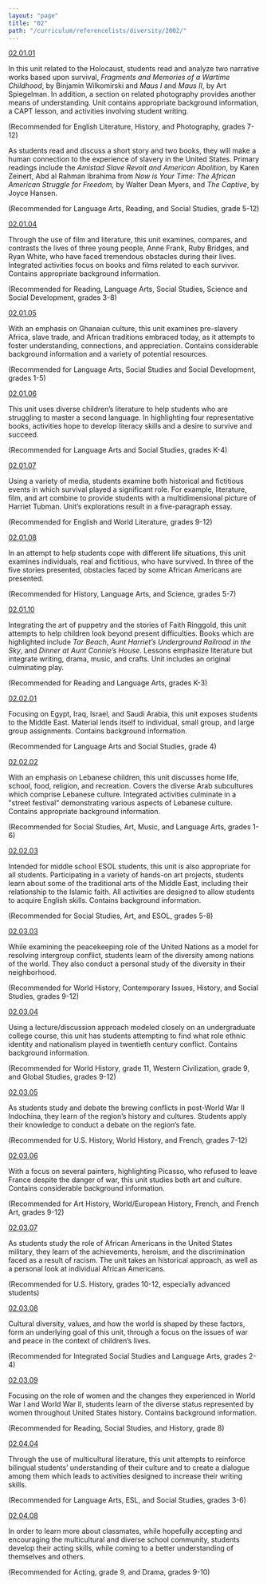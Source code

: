 ```yaml
---
layout: "page"
title: "02"
path: "/curriculum/referencelists/diversity/2002/"
---
```

<main>  <meta content="text/html; charset=utf-8" http-equiv="Content-Type"/> <meta content="Microsoft Word 97" name="Generator"/> <title>02</title>   <a href="/curriculum/guides/2002/1/02.01.01.x.html">02.01.01</a> <p>In this unit related to the Holocaust, students read and analyze two narrative works based upon survival, <i>Fragments and Memories of a Wartime Childhood</i>, by Binjamin Wilkomirski and <i>Maus I</i> and <i>Maus II</i>, by Art Spiegelman. In addition, a section on related photography provides another means of understanding. Unit contains appropriate background information, a CAPT lesson, and activities involving student writing. </p> <p>(Recommended for English Literature, History, and Photography, grades 7-12)</p> <p>As students read and discuss a short story and two books, they will make a human connection to the experience of slavery in the United States. Primary readings include the <i>Amistad Slave Revolt</i> <i>and American Abolition</i>, by Karen Zeinert, Abd al Rahman Ibrahima from<i> Now is Your Time: The African American Struggle for Freedom,</i> by Walter Dean Myers, and <i>The Captive</i>, by Joyce Hansen. </p> <p>(Recommended for Language Arts, Reading, and Social Studies, grade 5-12)</p> <a href="/curriculum/guides/2002/1/02.01.04.x.html">02.01.04</a> <p>Through the use of film and literature, this unit examines, compares, and contrasts the lives of three young people, Anne Frank, Ruby Bridges, and Ryan White, who have faced tremendous obstacles during their lives. Integrated activities focus on books and films related to each survivor. Contains appropriate background information.</p> <p>(Recommended for Reading, Language Arts, Social Studies, Science and Social Development, grades 3-8)</p> <a href="/curriculum/guides/2002/1/02.01.05.x.html">02.01.05</a>
<p>With an emphasis on Ghanaian culture, this unit examines pre-slavery Africa, slave trade, and African traditions embraced today, as it attempts to foster understanding, connections, and appreciation. Contains considerable background information and a variety of potential resources.</p> <p>(Recommended for Language Arts, Social Studies and Social Development, grades 1-5)</p> <a href="/curriculum/guides/2002/1/02.01.06.x.html">02.01.06</a> <p>This unit uses diverse children’s literature to help students who are struggling to master a second language. In highlighting four representative books, activities hope to develop literacy skills and a desire to survive and succeed. </p> <p>(Recommended for Language Arts and Social Studies, grades K-4) </p> <a href="/curriculum/guides/2002/1/02.01.07.x.html">02.01.07</a> <p>Using a variety of media, students examine both historical and fictitious events in which survival played a significant role. For example, literature, film, and art combine to provide students with a multidimensional picture of Harriet Tubman. Unit’s explorations result in a five-paragraph essay.</p> <p>(Recommended for English and World Literature, grades 9-12)</p> <a href="/curriculum/guides/2002/1/02.01.08.x.html">02.01.08</a> <p>In an attempt to help students cope with different life situations, this unit examines individuals, real and fictitious, who have survived. In three of the five stories presented, obstacles faced by some African Americans are presented. </p> <p>(Recommended for History, Language Arts, and Science, grades 5-7)</p> <a href="/curriculum/guides/2002/1/02.01.10.x.html">02.01.10</a> <p>Integrating the art of puppetry and the stories of Faith Ringgold, this unit attempts to help children look beyond present difficulties. Books which are highlighted include <i>Tar Beach</i>, <i>Aunt Harriet’s Underground Railroad in the Sky</i>, and <i>Dinner at Aunt Connie’s House</i>. Lessons emphasize literature but integrate writing, drama, music, and crafts. Unit includes an original culminating play.</p> <p>(Recommended for Reading and Language Arts, grades K-3)</p> <a href="/curriculum/guides/2002/2/02.02.01.x.html">02.02.01</a> <p>Focusing on Egypt, Iraq, Israel, and Saudi Arabia, this unit exposes students to the Middle East. Material lends itself to individual, small group, and large group assignments. Contains background information.</p> <p>(Recommended for Language Arts and Social Studies, grade 4)</p> <a href="/curriculum/guides/2002/2/02.02.02.x.html">02.02.02</a> <p>With an emphasis on Lebanese children, this unit discusses home life, school, food, religion, and recreation. Covers the diverse Arab subcultures which comprise Lebanese culture. Integrated activities culminate in a "street festival" demonstrating various aspects of Lebanese culture. Contains appropriate background information.</p> <p>(Recommended for Social Studies, Art, Music, and Language Arts, grades 1-6)</p> <a href="/curriculum/guides/2002/2/02.02.03.x.html">02.02.03</a> <p>Intended for middle school ESOL students, this unit is also appropriate for all students. Participating in a variety of hands-on art projects, students learn about some of the traditional arts of the Middle East, including their relationship to the Islamic faith. All activities are designed to allow students to acquire English skills. Contains background information.</p> <p>(Recommended for Social Studies, Art, and ESOL, grades 5-8)</p> <a href="/curriculum/guides/2002/3/02.03.03.x.html">02.03.03</a> <p>While examining the peacekeeping role of the United Nations as a model for resolving intergroup conflict, students learn of the diversity among nations of the world. They also conduct a personal study of the diversity in their neighborhood.</p> <p>(Recommended for World History, Contemporary Issues, History, and Social Studies, grades 9-12)</p> <a href="/curriculum/guides/2002/3/02.03.04.x.html">02.03.04</a> <p>Using a lecture/discussion approach modeled closely on an undergraduate college course, this unit has students attempting to find what role ethnic identity and nationalism played in twentieth century conflict. Contains background information.</p> <p>(Recommended for World History, grade 11, Western Civilization, grade 9, and Global Studies, grades 9-12)</p> <a href="/curriculum/guides/2002/3/02.03.05.x.html">02.03.05</a> <p>As students study and debate the brewing conflicts in post-World War II Indochina, they learn of the region’s history and cultures. Students apply their knowledge to conduct a debate on the region’s fate.</p> <p>(Recommended for U.S. History, World History, and French, grades 7-12)</p> <a href="/curriculum/guides/2002/3/02.03.06.x.html">02.03.06</a> <p>With a focus on several painters, highlighting Picasso, who refused to leave France despite the danger of war, this unit studies both art and culture. Contains considerable background information.</p> <p>(Recommended for Art History, World/European History, French, and French Art, grades 9-12)</p> <a href="/curriculum/guides/2002/3/02.03.07.x.html">02.03.07</a> <p>As students study the role of African Americans in the United States military, they learn of the achievements, heroism, and the discrimination faced as a result of racism. The unit takes an historical approach, as well as a personal look at individual African Americans.</p> <p>(Recommended for U.S. History, grades 10-12, especially advanced students)</p> <a href="/curriculum/guides/2002/3/02.03.08.x.html">02.03.08</a> <p>Cultural diversity, values, and how the world is shaped by these factors, form an underlying goal of this unit, through a focus on the issues of war and peace in the context of children’s lives.</p> <p>(Recommended for Integrated Social Studies and Language Arts, grades 2-4)</p> <a href="/curriculum/guides/2002/3/02.03.09.x.html">02.03.09</a> <p>Focusing on the role of women and the changes they experienced in World War I and World War II, students learn of the diverse status represented by women throughout United States history. Contains background information.</p> <p>(Recommended for Reading, Social Studies, and History, grade 8)</p> <a href="/curriculum/guides/2002/4/02.04.04.x.html">02.04.04</a> <p>Through the use of multicultural literature, this unit attempts to reinforce bilingual students’ understanding of their culture and to create a dialogue among them which leads to activities designed to increase their writing skills.</p> <p>(Recommended for Language Arts, ESL, and Social Studies, grades 3-6)</p> <a href="/curriculum/guides/2002/4/02.04.08.x.html">02.04.08</a> <p>In order to learn more about classmates, while hopefully accepting and encouraging the multicultural and diverse school community, students develop their acting skills, while coming to a better understanding of themselves and others.</p> <p>(Recommended for Acting, grade 9, and Drama, grades 9-10)</p>
</main>
